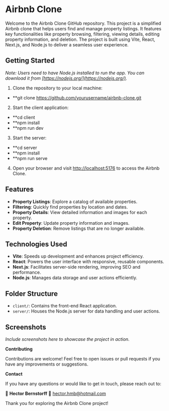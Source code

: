 # Airbnb Clone

Welcome to the Airbnb Clone GitHub repository. This project is a simplified Airbnb clone that helps users find and manage property listings. It features key functionalities like property browsing, filtering, viewing details, editing property information, and deletion. The project is built using Vite, React, Next.js, and Node.js to deliver a seamless user experience.

## Getting Started

*Note: Users need to have Node.js installed to run the app. You can download it from [https://nodejs.org/](https://nodejs.org/).*

1. Clone the repository to your local machine:

- **git clone https://github.com/yourusername/airbnb-clone.git


2. Start the client application:

- **cd client
- **npm install
- **npm run dev


3. Start the server:

- **cd server
- **npm install
- **npm run serve


4. Open your browser and visit [http://localhost:5176](http://localhost:5176) to access the Airbnb Clone.

## Features

- **Property Listings**: Explore a catalog of available properties.
- **Filtering**: Quickly find properties by location and dates.
- **Property Details**: View detailed information and images for each property.
- **Edit Property**: Update property information and images.
- **Property Deletion**: Remove listings that are no longer available.

## Technologies Used

- **Vite**: Speeds up development and enhances project efficiency.
- **React**: Powers the user interface with responsive, reusable components.
- **Next.js**: Facilitates server-side rendering, improving SEO and performance.
- **Node.js**: Manages data storage and user actions efficiently.

## Folder Structure

- `client/`: Contains the front-end React application.
- `server/`: Houses the Node.js server for data handling and user actions.

## Screenshots

*Include screenshots here to showcase the project in action.*

**Contributing**

Contributions are welcome! Feel free to open issues or pull requests if you have any improvements or suggestions.

**Contact**

If you have any questions or would like to get in touch, please reach out to:

👤 **Hector Bernstorff**
📧 [hector.hmb@hotmail.com](mailto:hector.hmb@hotmail.com)

Thank you for exploring the Airbnb Clone project!
